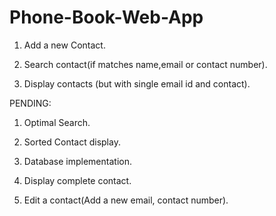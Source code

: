 # Phone-Book-Web-App

1. Add a new Contact.

2. Search contact(if matches name,email or contact number).

3. Display contacts (but with single email id and contact).

PENDING:

1. Optimal Search.

2. Sorted Contact display.

3. Database implementation.

4. Display complete contact.

5. Edit a contact(Add a new email, contact number).

